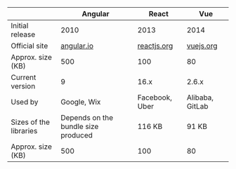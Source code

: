 |  | Angular | React | Vue
| ----------- | ----------- | ----------- | -----------
| Initial release | 2010 | 2013 | 2014 |
| Official site | 	[angular.io](https://angular.io/) | [reactjs.org](https://reactjs.org/) | [vuejs.org](https://vuejs.org/) |
| Approx. size (KB) | 500 | 100 | 80 |
| Current version | 9 | 16.x | 2.6.x |
| Used by | Google, Wix | Facebook, Uber | Alibaba, GitLab |
| Sizes of the libraries | Depends on the bundle size produced | 116 KB | 91 KB |
| Approx. size (KB) | 500 | 100 | 80 |
